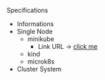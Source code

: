Specifications

- Informations
- Single Node
  * minikube
    - Link URL -> <a href="https://github.com/aan-agustiono/notes/blob/main/Kubernetes/minikube%20-%20install.md">click me</a>
  * kind
  * microk8s
- Cluster System
  
